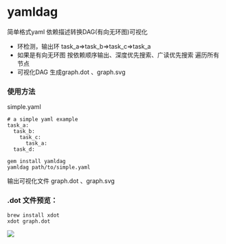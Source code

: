 # yamldag

简单格式yaml 依赖描述转换DAG(有向无环图)可视化
* 环检测，输出环 task_a=>task_b=>task_c=>task_a
* 如果是有向无环图 按依赖顺序输出、深度优先搜索、广读优先搜索 遍历所有节点
* 可视化DAG 生成graph.dot 、graph.svg 

### 使用方法

simple.yaml

```
# a simple yaml example
task_a:
  task_b:
    task_c:
      task_a:
  task_d:
```

  
```console
gem install yamldag 
yamldag path/to/simple.yaml
```

输出可视化文件 graph.dot 、graph.svg 

### .dot 文件预览：

```console
brew install xdot  
xdot graph.dot 
```

![](https://s3.uuu.ovh/imgs/2022/12/02/f88db91bea75dc50.gif)
